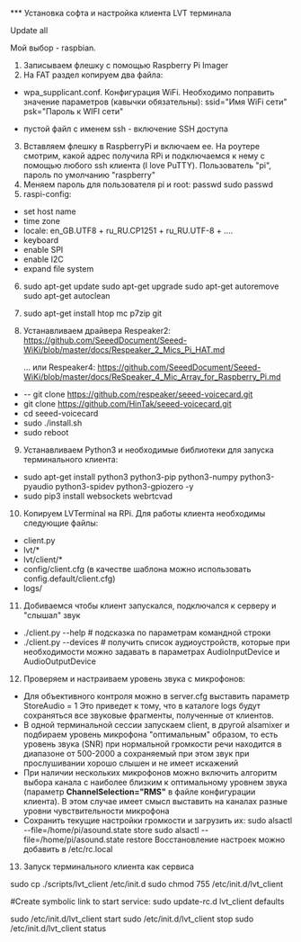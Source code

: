 *** Установка софта и настройка клиента LVT терминала


Update all

Мой выбор - raspbian.
1. Записываем флешку с помощью Raspberry Pi Imager
2. На FAT раздел копируем два файла:
  * wpa_supplicant.conf. Конфигурация WiFi.
    Необходимо поправить значение параметров (кавычки обязательны):
    ssid="Имя WiFi сети"
    psk="Пароль к WIFI сети"

  * пустой файл с именем ssh - включение SSH доступа
3. Вставляем флешку в RaspberryPi и включаем ее. На роутере смотрим, какой адрес получила RPi 
   и подключаемся к нему с помощью любого ssh клиента (I love PuTTY). 
   Пользователь "pi", пароль по умолчанию "raspberry"
4. Меняем пароль для пользователя pi и root:
   passwd
   sudo passwd
5. raspi-config:
 * set host name
 * time zone
 * locale: en_GB.UTF8 + ru_RU.CP1251 + ru_RU.UTF-8 + ....
 * keyboard
 * enable SPI
 * enable I2C
 * expand file system
6. sudo apt-get update
   sudo apt-get upgrade
   sudo apt-get autoremove
   sudo apt-get autoclean

7. sudo apt-get install htop mc p7zip git


8. Устанавливаем драйвера Respeaker2: 
   https://github.com/SeeedDocument/Seeed-WiKi/blob/master/docs/Respeaker_2_Mics_Pi_HAT.md

   ... или Respeaker4:
   https://github.com/SeeedDocument/Seeed-WiKi/blob/master/docs/ReSpeaker_4_Mic_Array_for_Raspberry_Pi.md

 * -- git clone https://github.com/respeaker/seeed-voicecard.git
 * git clone https://github.com/HinTak/seeed-voicecard.git
 * cd seeed-voicecard
 * sudo ./install.sh 
 * sudo reboot
  
9. Устанавливаем Python3 и необходимые библиотеки для запуска терминального клиента:

 * sudo apt-get install python3 python3-pip python3-numpy python3-pyaudio python3-spidev python3-gpiozero -y
 * sudo pip3 install websockets webrtcvad

10. Копируем LVTerminal на RPi. Для работы клиента необходимы следующие файлы:
 * client.py
 * lvt/*
 * lvt/client/*
 * config/client.cfg  (в качестве шаблона можно использовать config.default/client.cfg)
 * logs/

11. Добиваемся чтобы клиент запускался, подключался к серверу и "слышал" звук
 * ./client.py --help    # подсказка по параметрам командной строки
 * ./client.py --devices # получить список аудиоустройств, которые при необходимости можно задавать 
   в параметрах AudioInputDevice и AudioOutputDevice

12. Проверяем и настраиваем уровень звука с микрофонов:
 * Для объективного контроля можно в server.cfg выставить параметр StoreAudio = 1
   Это приведет к тому, что в каталоге logs будут сохраняться все звуковые фрагменты, полученные от клиентов.
 * В одной терминальной сессии запускаем client, в другой alsamixer и подбираем уровень микрофона "оптимальным" образом,
   то есть уровень звука (SNR) при нормальной громкости речи находится в диапазоне от 500-2000 а сохраняемый 
   при этом звук при прослушивании хорошо слышен и не имеет искажений
 * При наличии нескольких микрофонов можно включить алгоритм выбора канала с наиболее близким к оптимальному
   уровнем звука (параметр **ChannelSelection="RMS"** в файле конфигурации клиента).
   В этом случае имеет смысл выставить на каналах разные уровни чувствительности микрофона
 * Сохранить текущие настройки громкости и загрузить их:
   sudo alsactl --file=/home/pi/asound.state store
   sudo alsactl --file=/home/pi/asound.state restore
   Восстановление настроек можно добавить в /etc/rc.local

13. Запуск терминального клиента как сервиса

sudo cp ./scripts/lvt_client /etc/init.d
sudo chmod 755 /etc/init.d/lvt_client

#Create symbolic link to start service:
sudo update-rc.d lvt_client defaults


sudo /etc/init.d/lvt_client start
sudo /etc/init.d/lvt_client stop
sudo /etc/init.d/lvt_client status
